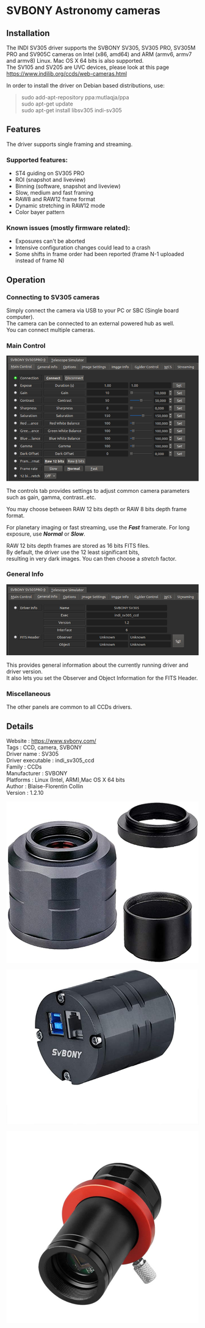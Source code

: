 
# SVBONY Astronomy cameras

## Installation

The INDI SV305 driver supports the SVBONY SV305, SV305 PRO, SV305M PRO and SV905C cameras on Intel (x86, amd64) and ARM (armv6, armv7 and armv8) Linux.
Mac OS X 64 bits is also supported.  
The SV105 and SV205 are UVC devices, please look at this page https://www.indilib.org/ccds/web-cameras.html  

In order to install the driver on Debian based distributions, use:  

> sudo add-apt-repository ppa:mutlaqja/ppa  
> sudo apt-get update  
> sudo apt-get install libsv305 indi-sv305  

## Features

The driver supports single framing and streaming.  

### Supported features:

- ST4 guiding on SV305 PRO
- ROI (snapshot and liveview)
- Binning (software, snapshot and liveview)
- Slow, medium and fast framing
- RAW8 and RAW12 frame format
- Dynamic stretching in RAW12 mode
- Color bayer pattern

### Known issues (mostly firmware related):

- Exposures can't be aborted
- Intensive configuration changes could lead to a crash
- Some shifts in frame order had been reported (frame N-1 uploaded instead of frame N)

## Operation

### Connecting to SV305 cameras

Simply connect the camera via USB to your PC or SBC (Single board computer).  
The camera can be connected to an external powered hub as well.  
You can connect multiple cameras.  

### Main Control

![Main Control panel](./control_panel.jpg)

The controls tab provides settings to adjust common camera parameters such as gain, gamma, contrast..etc.  

You may choose between RAW 12 bits depth or RAW 8 bits depth frame format.  

For planetary imaging or fast streaming, use the ***Fast*** framerate. For long exposure, use ***Normal*** or ***Slow***.  

RAW 12 bits depth frames are stored as 16 bits FITS files.  
By default, the driver use the 12 least significant bits,  
resulting in very dark images. You can then choose a *stretch* factor.  

### General Info

![General Info panel](./info_panel.jpg)

This provides general information about the currently running driver and driver version.  
It also lets you set the Observer and Object Information for the FITS Header.  

### Miscellaneous

The other panels are common to all CCDs drivers.  

## Details

Website :		https://www.svbony.com/  
Tags :			CCD, camera, SVBONY  
Driver name :		SV305  
Driver executable :	indi_sv305_ccd  
Family :		CCDs  
Manufacturer :		SVBONY  
Platforms :		Linux (Intel, ARM),Mac OS X 64 bits  
Author :		Blaise-Florentin Collin  
Version :		1.2.10  

![SV305 camera](./SV305.jpg)

![SV305 PRO camera](./SV305PRO.jpg)

![SV905C camera](./SV905C.jpg)
